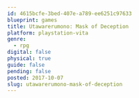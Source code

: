 ```yaml
---
id: 4615bcfe-3bed-407e-a789-ee6251c97633
blueprint: games
title: Utawarerumono: Mask of Deception
platform: playstation-vita
genre:
  - rpg
digital: false
physical: true
guide: false
pending: false
posted: 2017-10-07
slug: utawarerumono-mask-of-deception
---
```

